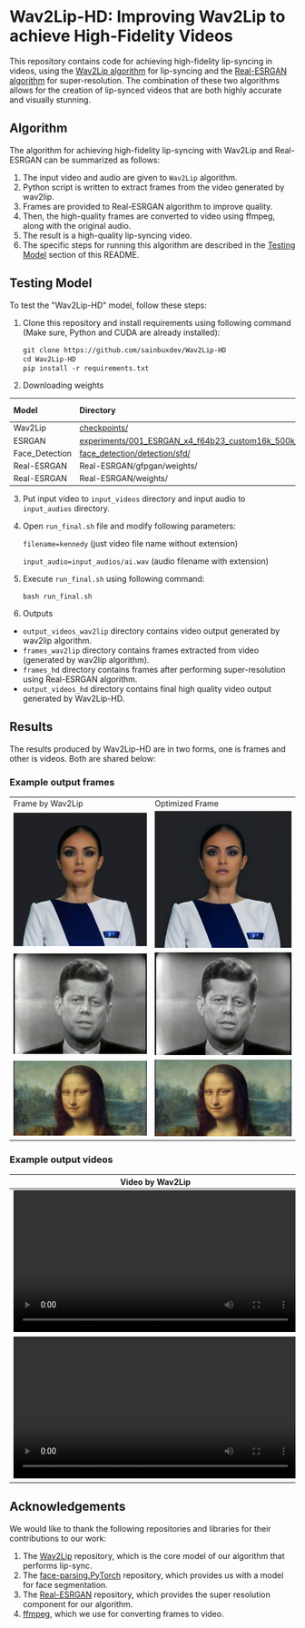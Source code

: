 # Wav2Lip-HD: Improving Wav2Lip to achieve High-Fidelity Videos

This repository contains code for achieving high-fidelity lip-syncing in videos, using the [Wav2Lip algorithm](https://github.com/Rudrabha/Wav2Lip) for lip-syncing and the [Real-ESRGAN algorithm](https://github.com/xinntao/Real-ESRGAN) for super-resolution. The combination of these two algorithms allows for the creation of lip-synced videos that are both highly accurate and visually stunning.

## Algorithm

The algorithm for achieving high-fidelity lip-syncing with Wav2Lip and Real-ESRGAN can be summarized as follows:

1. The input video and audio are given to `Wav2Lip` algorithm.
2. Python script is written to extract frames from the video generated by wav2lip.
3. Frames are provided to Real-ESRGAN algorithm to improve quality.
4. Then, the high-quality frames are converted to video using ffmpeg, along with the original audio.
5. The result is a high-quality lip-syncing video.
6. The specific steps for running this algorithm are described in the [Testing Model](https://github.com/sainbuxdev/Wav2Lip-HD#testing-model) section of this README.

## Testing Model

To test the "Wav2Lip-HD" model, follow these steps:

1. Clone this repository and install requirements using following command (Make sure, Python and CUDA are already installed):

   ```
   git clone https://github.com/sainbuxdev/Wav2Lip-HD
   cd Wav2Lip-HD
   pip install -r requirements.txt
   ```

2. Downloading weights

| Model          | Directory                                                                                                                                                                                    |                                        Download Link                                         |
| :------------- | :------------------------------------------------------------------------------------------------------------------------------------------------------------------------------------------- | :------------------------------------------------------------------------------------------: |
| Wav2Lip        | [checkpoints/](https://github.com/sainbuxdev/Wav2Lip-HD/tree/main/checkpoints)                                                                                                               | [Link](https://drive.google.com/drive/folders/1tB_uz-TYMePRMZzrDMdShWUZZ0JK3SIZ?usp=sharing) |
| ESRGAN         | [experiments/001_ESRGAN_x4_f64b23_custom16k_500k_B16G1_wandb/models/](https://github.com/sainbuxdev/Wav2Lip-HD/tree/main/experiments/001_ESRGAN_x4_f64b23_custom16k_500k_B16G1_wandb/models) |  [Link](https://drive.google.com/file/d/1Al8lEpnx2K-kDX7zL2DBcAuDnSKXACPb/view?usp=sharing)  |
| Face_Detection | [face_detection/detection/sfd/](https://github.com/sainbuxdev/Wav2Lip-HD/tree/main/face_detection/detection/sfd)                                                                             |  [Link](https://drive.google.com/file/d/1uNLYCPFFmO-og3WSHyFytJQLLYOwH5uY/view?usp=sharing)  |
| Real-ESRGAN    | Real-ESRGAN/gfpgan/weights/                                                                                                                                                                  | [Link](https://drive.google.com/drive/folders/1BLx6aMpHgFt41fJ27_cRmT8bt53kVAYG?usp=sharing) |
| Real-ESRGAN    | Real-ESRGAN/weights/                                                                                                                                                                         |  [Link](https://drive.google.com/file/d/1qNIf8cJl_dQo3ivelPJVWFkApyEAGnLi/view?usp=sharing)  |

3. Put input video to `input_videos` directory and input audio to `input_audios` directory.
4. Open `run_final.sh` file and modify following parameters:

   `filename=kennedy` (just video file name without extension)

   `input_audio=input_audios/ai.wav` (audio filename with extension)

5. Execute `run_final.sh` using following command:

   ```
   bash run_final.sh
   ```

6. Outputs

- `output_videos_wav2lip` directory contains video output generated by wav2lip algorithm.
- `frames_wav2lip` directory contains frames extracted from video (generated by wav2lip algorithm).
- `frames_hd` directory contains frames after performing super-resolution using Real-ESRGAN algorithm.
- `output_videos_hd` directory contains final high quality video output generated by Wav2Lip-HD.

## Results

The results produced by Wav2Lip-HD are in two forms, one is frames and other is videos. Both are shared below:

### Example output frames </summary>

<table>
  <tr>
    <td>Frame by Wav2Lip</td>
     <td>Optimized Frame</td>
  </tr>
  <tr>
    <td><img src="examples/1_low.jpg" width=500></td>
    <td><img src="examples/1_hd.jpg" width=500></td>
  </tr>
    <tr>
    <td><img src="examples/kennedy_low.jpg" width=500></td>
    <td><img src="examples/kennedy_hd.jpg" width=500></td>
  </tr>

  </tr>
    <tr>
    <td><img src="examples/mona_low.jpg" width=500></td>
    <td><img src="examples/mona_hd.jpg" width=500></td>
  </tr>
 </table>
 </Details>

### Example output videos

| Video by Wav2Lip                                                                                                                | Optimized Video                                                                                                                 |
| ------------------------------------------------------------------------------------------------------------------------------- | ------------------------------------------------------------------------------------------------------------------------------- |
| <video src="https://user-images.githubusercontent.com/11873763/229389410-56d96244-8c67-4add-a43e-a4900aa9db88.mp4" width="500"> | <video src="https://user-images.githubusercontent.com/11873763/229389414-d5cb6d33-7772-47a7-b829-9e3d5c3945a1.mp4" width="500"> |
| <video src="https://user-images.githubusercontent.com/11873763/229389751-507669f1-7772-4863-ab23-8df7f206a065.mp4" width="500"> | <video src="https://user-images.githubusercontent.com/11873763/229389962-5373b765-ce3a-4af2-bd6a-8be8543ee933.mp4" width="500"> |

## Acknowledgements

We would like to thank the following repositories and libraries for their contributions to our work:

1. The [Wav2Lip](https://github.com/Rudrabha/Wav2Lip) repository, which is the core model of our algorithm that performs lip-sync.
2. The [face-parsing.PyTorch](https://github.com/zllrunning/face-parsing.PyTorch) repository, which provides us with a model for face segmentation.
3. The [Real-ESRGAN](https://github.com/xinntao/Real-ESRGAN) repository, which provides the super resolution component for our algorithm.
4. [ffmpeg](https://ffmpeg.org), which we use for converting frames to video.
